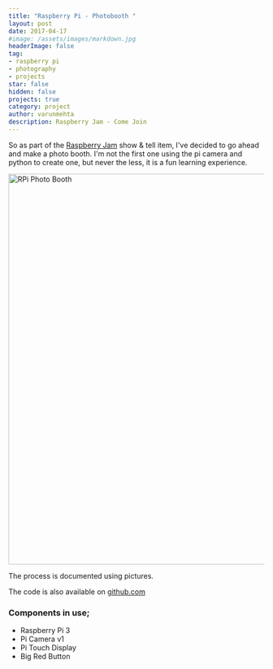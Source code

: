 ```yaml
---
title: "Raspberry Pi - Photobooth "
layout: post
date: 2017-04-17
#image: /assets/images/markdown.jpg
headerImage: false
tag:
- raspberry pi
- photography
- projects
star: false
hidden: false
projects: true
category: project
author: varunmehta
description: Raspberry Jam - Come Join 
---
```


So as part of the [Raspberry Jam](/makers-day) show &amp; tell item, I've decided to go ahead and make a photo booth. I'm not the first one using the pi camera and python to create one, but never the less, it is a fun learning experience.

<a data-flickr-embed="true" data-footer="true" href="https://www.flickr.com/photos/varunmehta/albums/72157679713572213" title="RPi Photo Booth"><img alt="RPi Photo Booth" height="768" src="https://c1.staticflickr.com/3/2840/33805724060_6e2bfbaa1a_b.jpg" width="1024" /></a><script async="" charset="utf-8" src="//embedr.flickr.com/assets/client-code.js"></script>

The process is documented using pictures.

The code is also available on [github.com](https://github.com/varunmehta/photobooth)

### Components in use;
* Raspberry Pi 3
* Pi Camera v1 
* Pi Touch Display 
* Big Red Button
